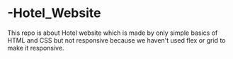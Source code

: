 # -Hotel_Website
This repo is about Hotel website which is made by only simple basics of HTML and CSS but not responsive because we haven't used flex or grid  to make it responsive.
